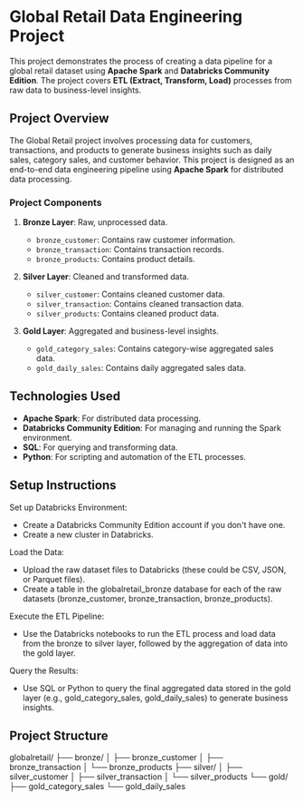 # Global Retail Data Engineering Project

This project demonstrates the process of creating a data pipeline for a global retail dataset using **Apache Spark** and **Databricks Community Edition**. The project covers **ETL (Extract, Transform, Load)** processes from raw data to business-level insights.

## Project Overview

The Global Retail project involves processing data for customers, transactions, and products to generate business insights such as daily sales, category sales, and customer behavior. This project is designed as an end-to-end data engineering pipeline using **Apache Spark** for distributed data processing.

### Project Components

1. **Bronze Layer**: Raw, unprocessed data.
   - `bronze_customer`: Contains raw customer information.
   - `bronze_transaction`: Contains transaction records.
   - `bronze_products`: Contains product details.

2. **Silver Layer**: Cleaned and transformed data.
   - `silver_customer`: Contains cleaned customer data.
   - `silver_transaction`: Contains cleaned transaction data.
   - `silver_products`: Contains cleaned product data.

3. **Gold Layer**: Aggregated and business-level insights.
   - `gold_category_sales`: Contains category-wise aggregated sales data.
   - `gold_daily_sales`: Contains daily aggregated sales data.

## Technologies Used

- **Apache Spark**: For distributed data processing.
- **Databricks Community Edition**: For managing and running the Spark environment.
- **SQL**: For querying and transforming data.
- **Python**: For scripting and automation of the ETL processes.

## Setup Instructions

Set up Databricks Environment:
- Create a Databricks Community Edition account if you don't have one.
- Create a new cluster in Databricks.

Load the Data:
- Upload the raw dataset files to Databricks (these could be CSV, JSON, or Parquet files).
- Create a table in the globalretail_bronze database for each of the raw datasets (bronze_customer, bronze_transaction, bronze_products).

Execute the ETL Pipeline:
- Use the Databricks notebooks to run the ETL process and load data from the bronze to silver layer, followed by the aggregation of data into the gold layer.

Query the Results:
- Use SQL or Python to query the final aggregated data stored in the gold layer (e.g., gold_category_sales, gold_daily_sales) to generate business insights.

## Project Structure

globalretail/
├── bronze/
│   ├── bronze_customer
│   ├── bronze_transaction
│   └── bronze_products
├── silver/
│   ├── silver_customer
│   ├── silver_transaction
│   └── silver_products
└── gold/
    ├── gold_category_sales
    └── gold_daily_sales
